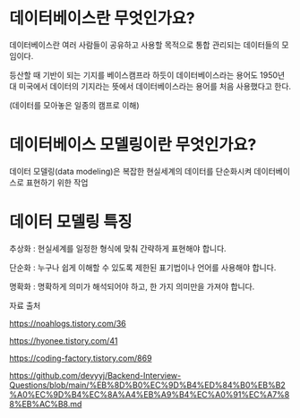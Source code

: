 데이터베이스란 무엇인가요?
===

 데이터베이스란 여러 사람들이 공유하고 사용할 목적으로 통합 관리되는 데이터들의 모임이다.

등산할 때 기반이 되는 기지를 베이스캠프라 하듯이 데이터베이스라는 용어도 1950년대 미국에서 데이터의 기지라는 뜻에서 데이터베이스라는 용어를 처음 사용했다고 한다.

(데이터를 모아놓은 일종의 캠프로 이해)

데이터베이스 모델링이란 무엇인가요?
===

데이터 모델링(data modeling)은 복잡한 현실세계의 데이터를 단순화시켜 데이터베이스로 표현하기 위한 작업

데이터 모델링 특징
===

추상화 : 현실세계를 일정한 형식에 맞춰 간략하게 표현해야 합니다.

단순화 : 누구나 쉽게 이해할 수 있도록 제한된 표기법이나 언어를 사용해야 합니다.

명확화 : 명확하게 의미가 해석되어야 하고, 한 가지 의미만을 가져야 합니다.

자료 출처

https://noahlogs.tistory.com/36

https://hyonee.tistory.com/41

https://coding-factory.tistory.com/869

https://github.com/devyyj/Backend-Interview-Questions/blob/main/%EB%8D%B0%EC%9D%B4%ED%84%B0%EB%B2%A0%EC%9D%B4%EC%8A%A4%EB%A9%B4%EC%A0%91%EC%A7%88%EB%AC%B8.md
